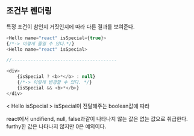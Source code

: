 ## 조건부 렌더링

특정 조건이 참인지 거짓인지에 따라 다른 결과를 보여준다.

```javascript
<Hello name="react" isSpecial={true}>
{/*-> 이렇게 줄일 수 있다.*/}
<Hello name="react" isSpecial>

//---------------------------------------

<div>
	{isSpecial ? <b>*</b> : null}
	{/*-> 이렇게 변경할 수 있다. */}
	{isSpecial && <b>*</b>}
</div>
```

< Hello isSpecial > isSpecial이 전달해주는 boolean값에 따라 

react에서 undifiend, null, false과같이 나타나지 않는 값은 없는 값으로 취급한다.  furthy한 값은 나타나지 않지만 0은 예외이다.

